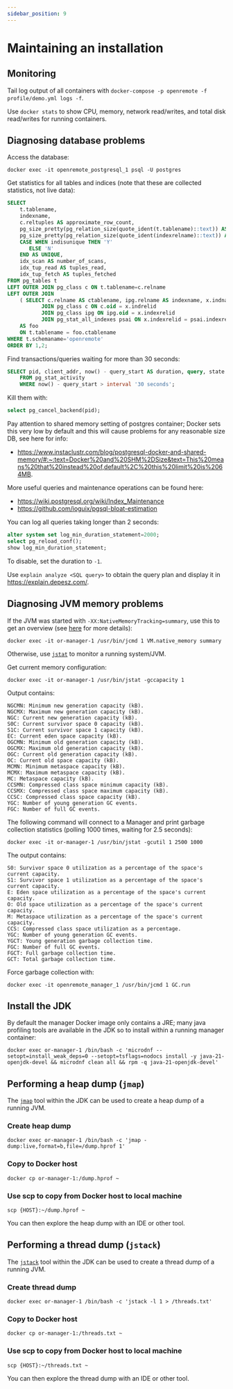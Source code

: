 ```yaml
---
sidebar_position: 9
---
```


# Maintaining an installation

## Monitoring

Tail log output of all containers with `docker-compose -p openremote -f profile/demo.yml logs -f`.

Use `docker stats` to show CPU, memory, network read/writes, and total disk read/writes for running containers.

## Diagnosing database problems

Access the database:

```shell
docker exec -it openremote_postgresql_1 psql -U postgres
```

Get statistics for all tables and indices (note that these are collected statistics, not live data):

```sql
SELECT
    t.tablename,
    indexname,
    c.reltuples AS approximate_row_count,
    pg_size_pretty(pg_relation_size(quote_ident(t.tablename)::text)) AS table_size,
    pg_size_pretty(pg_relation_size(quote_ident(indexrelname)::text)) AS index_size,
    CASE WHEN indisunique THEN 'Y'
       ELSE 'N'
    END AS UNIQUE,
    idx_scan AS number_of_scans,
    idx_tup_read AS tuples_read,
    idx_tup_fetch AS tuples_fetched
FROM pg_tables t
LEFT OUTER JOIN pg_class c ON t.tablename=c.relname
LEFT OUTER JOIN
    ( SELECT c.relname AS ctablename, ipg.relname AS indexname, x.indnatts AS number_of_columns, idx_scan, idx_tup_read, idx_tup_fetch, indexrelname, indisunique FROM pg_index x
           JOIN pg_class c ON c.oid = x.indrelid
           JOIN pg_class ipg ON ipg.oid = x.indexrelid
           JOIN pg_stat_all_indexes psai ON x.indexrelid = psai.indexrelid )
    AS foo
    ON t.tablename = foo.ctablename
WHERE t.schemaname='openremote'
ORDER BY 1,2;
```

Find transactions/queries waiting for more than 30 seconds:

```sql
SELECT pid, client_addr, now() - query_start AS duration, query, state
    FROM pg_stat_activity
    WHERE now() - query_start > interval '30 seconds';
```

Kill them with:

```sql
select pg_cancel_backend(pid);
```

Pay attention to shared memory setting of postgres container; Docker sets this very low by default and this will cause problems for any reasonable size DB, see here for info:

* https://www.instaclustr.com/blog/postgresql-docker-and-shared-memory/#:~:text=Docker%20and%20SHM%2DSize&text=This%20means%20that%20instead%20of,default%2C%20this%20limit%20is%2064MB.

More useful queries and maintenance operations can be found here:

* https://wiki.postgresql.org/wiki/Index_Maintenance
* https://github.com/ioguix/pgsql-bloat-estimation

You can log all queries taking longer than 2 seconds:

```sql
alter system set log_min_duration_statement=2000;
select pg_reload_conf();
show log_min_duration_statement;
```

To disable, set the duration to `-1`.

Use `explain analyze <SQL query>` to obtain the query plan and display it in https://explain.depesz.com/.

## Diagnosing JVM memory problems

If the JVM was started with `-XX:NativeMemoryTracking=summary`, use this to get an overview (see [here](https://trustmeiamadeveloper.com/2016/03/18/where-is-my-memory-java/) for more details):

```shell
docker exec -it or-manager-1 /usr/bin/jcmd 1 VM.native_memory summary
```

Otherwise, use [`jstat`](https://docs.oracle.com/en/java/javase/21/docs/specs/man/jstat.html) to monitor a running system/JVM. 

Get current memory configuration:

```shell
docker exec -it or-manager-1 /usr/bin/jstat -gccapacity 1
```

Output contains:

```
NGCMN: Minimum new generation capacity (kB).
NGCMX: Maximum new generation capacity (kB).
NGC: Current new generation capacity (kB).
S0C: Current survivor space 0 capacity (kB).
S1C: Current survivor space 1 capacity (kB).
EC: Current eden space capacity (kB).
OGCMN: Minimum old generation capacity (kB).
OGCMX: Maximum old generation capacity (kB).
OGC: Current old generation capacity (kB).
OC: Current old space capacity (kB).
MCMN: Minimum metaspace capacity (kB).
MCMX: Maximum metaspace capacity (kB).
MC: Metaspace capacity (kB).
CCSMN: Compressed class space minimum capacity (kB).
CCSMX: Compressed class space maximum capacity (kB).
CCSC: Compressed class space capacity (kB).
YGC: Number of young generation GC events.
FGC: Number of full GC events.
```

The following command will connect to a Manager and print garbage collection statistics (polling 1000 times, waiting for 2.5 seconds):

```shell
docker exec -it or-manager-1 /usr/bin/jstat -gcutil 1 2500 1000
```

The output contains:

```
S0: Survivor space 0 utilization as a percentage of the space's current capacity.
S1: Survivor space 1 utilization as a percentage of the space's current capacity.
E: Eden space utilization as a percentage of the space's current capacity.
O: Old space utilization as a percentage of the space's current capacity.
M: Metaspace utilization as a percentage of the space's current capacity.
CCS: Compressed class space utilization as a percentage.
YGC: Number of young generation GC events.
YGCT: Young generation garbage collection time.
FGC: Number of full GC events.
FGCT: Full garbage collection time.
GCT: Total garbage collection time.
```

Force garbage collection with: 

```shell
docker exec -it openremote_manager_1 /usr/bin/jcmd 1 GC.run
```

## Install the JDK
By default the manager Docker image only contains a JRE; many java profiling tools are available in the JDK so to install within a running manager container:
```shell
docker exec or-manager-1 /bin/bash -c 'microdnf --setopt=install_weak_deps=0 --setopt=tsflags=nodocs install -y java-21-openjdk-devel && microdnf clean all && rpm -q java-21-openjdk-devel'
```



## Performing a heap dump (`jmap`)

The [`jmap`](https://docs.oracle.com/en/java/javase/21/docs/specs/man/jmap.html) tool within the JDK can be used to create a heap dump of a running JVM.

### Create heap dump
```shell
docker exec or-manager-1 /bin/bash -c 'jmap -dump:live,format=b,file=/dump.hprof 1'
```

### Copy to Docker host
```shell
docker cp or-manager-1:/dump.hprof ~
```

### Use scp to copy from Docker host to local machine
```shell
scp {HOST}:~/dump.hprof ~
```

You can then explore the heap dump with an IDE or other tool.

## Performing a thread dump (`jstack`)
The [`jstack`](https://docs.oracle.com/en/java/javase/21/docs/specs/man/jstack.html) tool within the JDK can be used to create a thread dump of a running JVM.

### Create thread dump
```shell
docker exec or-manager-1 /bin/bash -c 'jstack -l 1 > /threads.txt'
```

### Copy to Docker host
```shell
docker cp or-manager-1:/threads.txt ~
```

### Use scp to copy from Docker host to local machine
```shell
scp {HOST}:~/threads.txt ~
```

You can then explore the thread dump with an IDE or other tool.
